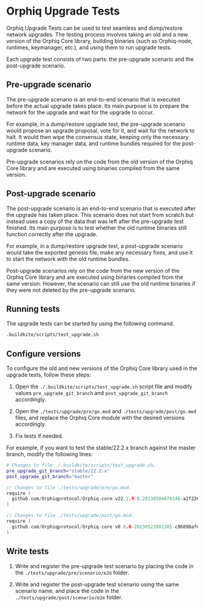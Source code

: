 # Orphiq Upgrade Tests

Orphiq Upgrade Tests can be used to test seamless and dump/restore network
upgrades. The testing process involves taking an old and a new version
of the Orphiq Core library, building binaries (such as Orphiq-node, runtimes,
keymanager, etc.), and using them to run upgrade tests.

Each upgrade test consists of two parts: the pre-upgrade scenario and
the post-upgrade scenario.

## Pre-upgrade scenario

The pre-upgrade scenario is an end-to-end scenario that is executed before
the actual upgrade takes place. Its main purpose is to prepare the network
for the upgrade and wait for the upgrade to occur.

For example, in a dump/restore upgrade test, the pre-upgrade scenario would
propose an upgrade proposal, vote for it, and wait for the network to halt.
It would then wipe the consensus state, keeping only the necessary runtime data,
key manager data, and runtime bundles required for the post-upgrade scenario.

Pre-upgrade scenarios rely on the code from the old version of the Orphiq Core
library and are executed using binaries compiled from the same version.

## Post-upgrade scenario

The post-upgrade scenario is an end-to-end scenario that is executed after
the upgrade has taken place. This scenario does not start from scratch but
instead uses a copy of the data that was left after the pre-upgrade test
finished. Its main purpose is to test whether the old runtime binaries still
function correctly after the upgrade.

For example, in a dump/restore upgrade test, a post-upgrade scenario would
take the exported genesis file, make any necessary fixes, and use it to start
the network with the old runtime bundles.

Post-upgrade scenarios rely on the code from the new version of the Orphiq Core
library and are executed using binaries compiled from the same version. However,
the scenario can still use the old runtime binaries if they were not deleted
by the pre-upgrade scenario.

## Running tests

The upgrade tests can be started by using the following command.

```bash
.buildkite/scripts/test_upgrade.sh
```

## Configure versions

To configure the old and new versions of the Orphiq Core library used in
the upgrade tests, follow these steps:

1. Open the `./.buildkite/scripts/test_upgrade.sh` script file and modify values
`pre_upgrade_git_branch` and `post_upgrade_git_branch` accordingly.

2. Open the `./tests/upgrade/pre/go.mod` and `./tests/upgrade/post/go.mod`
files, and replace the Orphiq Core module with the desired versions accordingly.

3. Fix tests if needed.

For example, if you want to test the stable/22.2.x branch against the master
branch, modify the following lines:

```bash
# Changes to file ./.buildkite/scripts/test_upgrade.sh.
pre_upgrade_git_branch="stable/22.2.x"
post_upgrade_git_branch="master"
```

```go
// Changes to file ./tests/upgrade/pre/go.mod.
require (
  github.com/Orphiqprotocol/Orphiq-core v22.2.9-0.20230504070346-a2f2268ff9e5+incompatible
)
```

```go
// Changes to file ./tests/upgrade/post/go.mod.
require (
  github.com/Orphiqprotocol/Orphiq-core v0.0.0-20230522081305-c96898af6ced
)
```

## Write tests

1. Write and register the pre-upgrade test scenario by placing the code in the
`./tests/upgrade/pre/scenario/e2e` folder.

2. Write and register the post-upgrade test scenario using the same scenario
name, and place the code in the `./tests/upgrade/post/scenario/e2e` folder.

